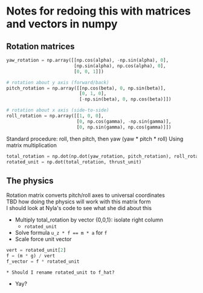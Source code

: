 # Notes for redoing this with matrices and vectors in numpy

## Rotation matrices
```python
yaw_rotation = np.array([[np.cos(alpha), -np.sin(alpha), 0],
                         [np.sin(alpha), np.cos(alpha), 0],
                         [0, 0, 1]])

# rotation about y axis (forward/back)
pitch_rotation = np.array([[np.cos(beta), 0, np.sin(beta)],
                           [0, 1, 0],
                           [-np.sin(beta), 0, np.cos(beta)]])

# rotation about x axis (side-to-side)
roll_rotation = np.array([[1, 0, 0],
                          [0, np.cos(gamma), -np.sin(gamma)],
                          [0, np.sin(gamma), np.cos(gamma)]])
```

Standard procedure: roll, then pitch, then yaw  (yaw * pitch * roll)
Using matrix multiplication

```python
total_rotation = np.dot(np.dot(yaw_rotation, pitch_rotation), roll_rotation)
rotated_unit = np.dot(total_rotation, thrust_unit)
```

## The physics
Rotation matrix converts pitch/roll axes to universal coordinates  
TBD how doing the physics will work with this matrix form  
I should look at Nyla's code to see what she did about this

* Multiply total_rotation by vector {0,0,1}: isolate right column
    * `rotated_unit`
* Solve formula `u_z * f == m * a` for `f`
* Scale force unit vector
```python
vert = rotated_unit[2]
f = (m * g) / vert
f_vector = f * rotated_unit
```
    * Should I rename rotated_unit to f_hat?
* Yay?